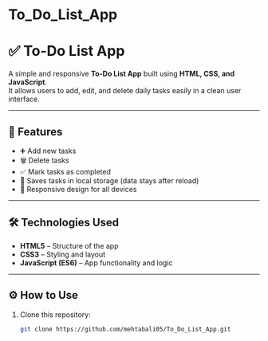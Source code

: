 # To_Do_List_App
# ✅ To-Do List App

A simple and responsive **To-Do List App** built using **HTML, CSS, and JavaScript**.  
It allows users to add, edit, and delete daily tasks easily in a clean user interface.

---

## 🚀 Features

- ➕ Add new tasks  
- 🗑️ Delete tasks  
- ✅ Mark tasks as completed  
- 💾 Saves tasks in local storage (data stays after reload)  
- 📱 Responsive design for all devices  

---

## 🛠️ Technologies Used

- **HTML5** – Structure of the app  
- **CSS3** – Styling and layout  
- **JavaScript (ES6)** – App functionality and logic  

---

## ⚙️ How to Use

1. Clone this repository:
   ```bash
   git clone https://github.com/mehtabali05/To_Do_List_App.git
